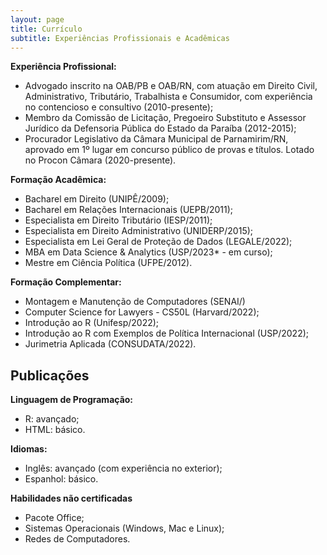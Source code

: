 ```yaml
---
layout: page
title: Currículo
subtitle: Experiências Profissionais e Acadêmicas
---
```


**Experiência Profissional:**
- Advogado inscrito na OAB/PB e OAB/RN, com atuação em Direito Civil, Administrativo, Tributário, Trabalhista e Consumidor, com experiência no contencioso e consultivo (2010-presente);
- Membro da Comissão de Licitação, Pregoeiro Substituto e Assessor Jurídico da Defensoria Pública do Estado da Paraíba (2012-2015);
- Procurador Legislativo da Câmara Municipal de Parnamirim/RN, aprovado em 1º lugar em concurso público de provas e títulos. Lotado no Procon Câmara (2020-presente).

**Formação Acadêmica:**
- Bacharel em Direito (UNIPÊ/2009);
- Bacharel em Relações Internacionais (UEPB/2011);
- Especialista em Direito Tributário (IESP/2011);
- Especialista em Direito Administrativo (UNIDERP/2015);
- Especialista em Lei Geral de Proteção de Dados (LEGALE/2022);
- MBA em Data Science & Analytics (USP/2023* - em curso);
- Mestre em Ciência Política (UFPE/2012).

**Formação Complementar:**
- Montagem e Manutenção de Computadores (SENAI/)
- Computer Science for Lawyers - CS50L (Harvard/2022);
- Introdução ao R (Unifesp/2022);
- Introdução ao R com Exemplos de Política Internacional (USP/2022);
- Jurimetria Aplicada (CONSUDATA/2022).

**Publicações**
- 

**Linguagem de Programação:**
- R: avançado;
- HTML: básico.

**Idiomas:**
- Inglês: avançado (com experiência no exterior);
- Espanhol: básico.

**Habilidades não certificadas**
- Pacote Office;
- Sistemas Operacionais (Windows, Mac e Linux);
- Redes de Computadores.

